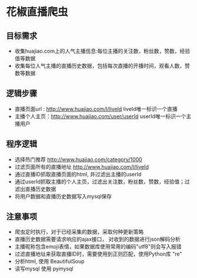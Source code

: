 # 花椒直播爬虫

## 目标需求
* 收集huajiao.com上的人气主播信息:每位主播的关注数，粉丝数，赞数，经验值等数据
* 收集每位人气主播的直播历史数据，包括每次直播的开播时间，观看人数，赞数等数据

## 逻辑步骤
 * 直播页面url : http://www.huajiao.com/l/liveId liveId唯一标识一个直播
 * 主播个人主页：http://www.huajiao.com/user/userId userId唯一标识一个主播用户

## 程序逻辑
* 选择热门推荐 http://www.huajiao.com/category/1000
* 过滤页面所有的直播地址 http://www.huajiao.com/l/liveId
* 通过直播ID抓取直播页面的html, 并过滤出主播的userId
* 通过userId抓取主播的个人主页，过滤出关注数，粉丝数，赞数，经验值；过滤出直播历史数据
* 将用户数据和直播历史数据写入mysql保存

## 注意事项
* 爬虫定时执行，对于已经采集的数据，采取何种更新策略
* 直播历史数据需要请求响应的ajax接口， 对收到的数据进行json解码分析
* 主播昵称包含emoji表情，如果数据库使用常用的编码"utf8"则会写入报错
* 过滤直播地址来获取直播ID时，需要使用到正则匹配，使用Python库 "re"
* 分析html, 使用 BeautifulSoup
* 读写mysql 使用 pymysql

